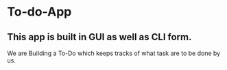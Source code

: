 # To-do-App
## This app is built in GUI as well as CLI form.
We are Building a To-Do which keeps tracks of what task are to be done by us.
